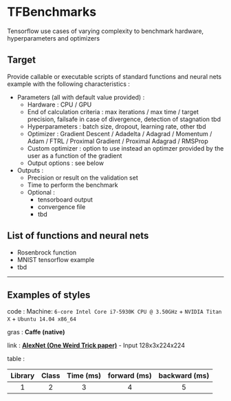 # TFBenchmarks

Tensorflow use cases of varying complexity to benchmark hardware, hyperparameters and
optimizers

## Target

Provide callable or executable scripts of standard functions and neural nets example with
the following characteristics :

- Parameters (all with default value provided) :
  - Hardware : CPU / GPU
  - End of calculation criteria : max iterations / max time / target precision,
  failsafe in case of divergence, detection of stagnation tbd
  - Hyperparameters : batch size, dropout, learning rate, other tbd
  - Optimizer : Gradient Descent / Adadelta / Adagrad / Momentum / Adam / FTRL /
  Proximal Gradient / Proximal Adagrad / RMSProp
  - Custom optimizer : option to use instead an optimzer provided by the user as a function
  of the gradient
  - Output options : see below
- Outputs :
  - Precision or result on the validation set
  - Time to perform the benchmark
  - Optional :
    - tensorboard output
    - convergence file
    - tbd

## List of functions and neural nets

- Rosenbrock function
- MNIST tensorflow example
- tbd

---

## Examples of styles

code :
Machine: `6-core Intel Core i7-5930K CPU @ 3.50GHz` + `NVIDIA Titan X` + `Ubuntu 14.04 x86_64`

gras :
**Caffe (native)**

link :
**[AlexNet (One Weird Trick paper)](https://code.google.com/p/cuda-convnet2/source/browse/layers/layers-imagenet-1gpu.cfg)** - Input 128x3x224x224

table :

| Library | Class | Time (ms) | forward (ms) | backward (ms) |
|:---:|:---:|:---:|:---:|:---:|
| 1  | 2  | 3 | 4 | 5 |
